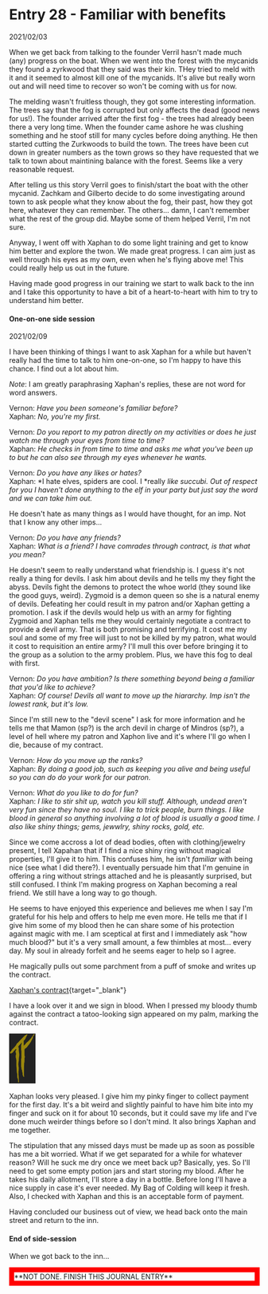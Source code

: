 

# Entry 28 - Familiar with benefits
<span class="journaldate">2021/02/03</span>

When we get back from talking to the founder Verril hasn't made much (any) progress on the boat. When we went into the forest with the mycanids they found a zyrkwood that they said was their kin. THey tried to meld with it and it seemed to almost kill one of the mycanids. It's alive but really worn out and will need time to recover so won't be coming with us for now.

The melding wasn't fruitless though, they got some interesting information. The trees say that the fog is corrupted but only affects the dead (good news for us!). The founder arrived after the first fog - the trees had already been there a very long time. When the founder came ashore he was clushing something and he stoof still for many cycles before doing anything. He then started cutting the Zurkwoods to build the town. The trees have been cut down in greater numbers as the town grows so they have requested that we talk to town about maintining balance with the forest. Seems like a very reasonable request.

After telling us this story Verril goes to finish/start the boat with the other mycanid. Zachkam and Gilberto decide to do some investigating around town to ask people what they know about the fog, their past, how they got here, whatever they can remember. The others... damn, I can't remember what the rest of the group did. Maybe some of them helped Verril, I'm not sure. 

Anyway, I went off with Xaphan to do some light training and get to know him better and explore the twon. We made great progress. I can aim just as well through his eyes as my own, even when he's flying above me! This could really help us out in the future.

Having made good progress in our training we start to walk back to the inn and I take this opportunity to have a bit of a heart-to-heart with him to try to understand him better.


#### One-on-one side session

<span class="journaldate">2021/02/09</span>

I have been thinking of things I want to ask Xaphan for a while but haven't really had the time to talk to him one-on-one, so I'm happy to have this chance. I find out a lot about him. 

*Note*: I am greatly paraphrasing Xaphan's replies, these are not word for word answers.

<span class=vernon>Vernon</span>: *Have you been someone's familiar before?*<br>
<span class=xaphan>Xaphan</span>: *No, you're my first.*

<span class=vernon>Vernon</span>: *Do you report to my patron directly on my activities or does he just watch me through your eyes from time to time?*<br>
<span class=xaphan>Xaphan</span>: *He checks in from time to time and asks me what you've been up to but he can also see through my eyes whenever he wants.*

<span class=vernon>Vernon</span>: *Do you have any likes or hates?*<br>
<span class=xaphan>Xaphan</span>: *I hate elves, spiders are cool. I *really *like succubi. Out of respect for you I haven't done anything to the elf in your party but just say the word and we can take him out.*

He doesn't hate as many things as I would have thought, for an imp. Not that I know any other imps...


<span class=vernon>Vernon</span>: *Do you have any friends?*<br>
<span class=xaphan>Xaphan</span>: *What is a friend? I have comrades through contract, is that what you mean?*

He doesn't seem to really understand what friendship is. I guess it's not really a thing for devils. I ask him about devils and he tells my they fight the abyss. Devils fight the demons to protect the whoe world (they sound like the good guys, weird). Zygmoid is a demon queen so she is a natural enemy of devils. Defeating her could result in my patron and/or Xaphan getting a promotion. I ask if the devils would help us with an army for fighting Zygmoid and Xaphan tells me they would certainly negotiate a contract to provide a devil army. That is both promising and terrifying. It cost me my soul and some of my free will just to not be killed by my patron, what would it cost to requisition an entire army? I'll mull this over before bringing it to the group as a solution to the army problem. Plus, we have this fog to deal with first.

<span class=vernon>Vernon</span>: *Do you have ambition? Is there something beyond being a familiar that you'd like to achieve?*<br>
<span class=xaphan>Xaphan</span>: *Of course! Devils all want to move up the hiararchy. Imp isn't the lowest rank, but it's low.* 

Since I'm still new to the "devil scene" I ask for more information and he tells me that Mamon (sp?) is the arch devil in charge of Mindros (sp?), a level of hell where my patron and Xaphon live and it's where I'll go when I die, because of my contract.


<span class=vernon>Vernon</span>: *How do you move up the ranks?*<br>
<span class=xaphan>Xaphan</span>: *By doing a good job, such as keeping you alive and being useful so you can do do your work for our patron.*

<span class=vernon>Vernon</span>: *What do you like to do for fun?*<br>
<span class=xaphan>Xaphan</span>: *I like to stir shit up, watch you kill stuff. Although, undead aren't very fun since they have no soul. I like to trick people, burn things. I like blood in general so anything involving a lot of blood is usually a good time. I also like shiny things; gems, jewwlry, shiny rocks, gold, etc.*

Since we come accross a lot of dead bodies, often with clothing/jewelry present, I tell Xapahan that if I find a nice shiny ring without magical properties, I'll give it to him. This confuses him, he isn't *familiar* with being nice (see what I did there?). I eventually persuade him that I'm genuine in offering a ring without strings attached and he is pleasantly surprised, but still confused. I think I'm making progress on Xaphan becoming a real friend. We still have a long way to go though.

He seems to have enjoyed this experience and believes me when I say I'm grateful for his help and offers to help me even more. He tells me that if I give him some of my blood then he can share some of his protection against magic with me. I am sceptical at first and I immediately ask "how much blood?" but it's a very small amount, a few thimbles at most... every day. My soul in already forfeit and he seems eager to help so I agree. 

He magically pulls out some parchment from a puff of smoke and writes up the contract. 

[Xaphan's contract](media/xaphan_contract.pdf){target="_blank"}

I have a look over it and we sign in blood. When I pressed my bloody thumb against the contract a tatoo-looking sign appeared on my palm, marking the contract.

<img src="media/palm_mark_1.png" alt="palm mark" height="100">


Xaphan looks very pleased. I give him my pinky finger to collect payment for the first day. It's a bit weird and slightly painful to have him bite into my finger and suck on it for about 10 seconds, but it could save my life and I've done much weirder things before so I don't mind. It also brings Xaphan and me together.

The stipulation that any missed days must be made up as soon as possible has me a bit worried. What if we get separated for a while for whatever reason? Will he suck me dry once we meet back up? Basically, yes. So I'll need to get some empty potion jars and start storing my blood. After he takes his daily allotment, I'll store a day in a bottle. Before long I'll have a nice supply in case it's ever needed. My Bag of Colding will keep it fresh. Also, I checked with Xaphan and this is an acceptable form of payment.

Having concluded our business out of view, we head back onto the main street and return to the inn.

#### End of side-session

When we got back to the inn...

<div style="border:10px solid red">**NOT DONE. FINISH THIS JOURNAL ENTRY**</div>